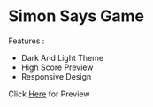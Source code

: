 <h1>Simon Says Game</h1>
<p>Features : </p>
<ul>
  <li>Dark And Light Theme</li>
  <li>High Score Preview</li>
  <li>Responsive Design</li>
</ul>
<p>Click <a href = "https://ayushdumasia.github.io/SimonSaysGame/">Here</a> for Preview
